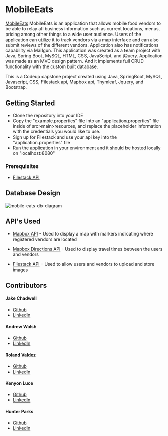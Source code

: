 # MobileEats

[MobileEats](https://mobileeats.app) MobileEats is an application that allows mobile food vendors to be able to relay all business information such as current locations, menus, pricing among other things to a wide user audience. Users of the application can utilize it to track vendors via a map interface and can also submit reviews of the different vendors. Application also has notifications capability via Mailgun. This application was created as a team project with Java, Spring Boot, MySQL, HTML, CSS, JavaScript, and jQuery. Application was made as an MVC design pattern. And it implements full CRUD functionality with the custom built database.

This is a Codeup capstone project created using Java, SpringBoot, MySQL, Javascript, CSS, Filestack api, Mapbox api, Thymleaf, Jquery, and Bootstrap.

## Getting Started
<ul>
  <li>Clone the repository into your IDE</li>
  <li>Copy the "example.properties" file into an "application.properties" file inside of src>main>resources, and replace the placeholder information with the credentials you would like to use.</li>
  <li>Sign up for Filestack and use your api key into the "application.properties" file</li>
  <li>Run the application in your environment and it should be hosted locally on "localhost:8080"</li>
</ul>

### Prerequisites

- [Filestack API](https://www.filestack.com)

## Database Design

![mobile-eats-db-diagram](https://user-images.githubusercontent.com/78042230/124989290-9e952e80-e004-11eb-998e-1e88c64c0f6d.PNG)

## API's Used

  - [Mapbox API](https://www.contributor-covenant.org/) - Used to display a map with markers indicating where registered vendors are located
  
  - [Mapbox Directions API](https://docs.mapbox.com/api/navigation/directions/) - Used to display travel times between the users and vendors
  
  - [Filestack API](https://www.filestack.com) - Used to allow users and vendors to upload and store images

## Contributors

#### Jake Chadwell
- [Github](https://github.com/jakechadwell) 
- [LinkedIn](https://www.linkedin.com/in/jakechadwell)

#### Andrew Walsh
- [Github](https://github.com/andrew-walsh-dev) 
- [LinkedIn](https://www.linkedin.com/in/andrew-walsh-dev)

#### Roland Valdez
- [Github](https://github.com/roland-valdez) 
- [LinkedIn](https://www.linkedin.com/in/roland-valdez)

#### Kenyon Luce
- [Github](https://github.com/kenyon-luce) 
- [LinkedIn](https://www.linkedin.com/in/kenyon-luce)

#### Hunter Parks
- [Github](https://github.com/hunter-parks) 
- [LinkedIn](https://www.linkedin.com/in/hunter-parks-752b20212)

